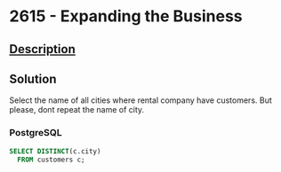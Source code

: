 # 2615 - Expanding the Business

## [Description](https://judge.beecrowd.com/pt/problems/view/2615)

## Solution

Select the name of all cities where rental company have customers. But please, dont repeat the name of city.

### PostgreSQL

```sql
SELECT DISTINCT(c.city)
  FROM customers c;
```